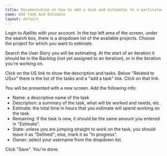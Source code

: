 ```yaml
---
title: Documentation on how to add a task and estimates to a particular user story.
name: Add Task And Estimate
layout: default
---
```

Login to Ajellito with your account. In the top left area of the
screen, under the search box, there is a dropdown list of the
available projects. Choose the project for which you want to
estimate.

Search the User Story you will be estimating. At the start of an
iteration it should be in the Backlog (not yet assigned to an
iteration), or in the iteration you're working on.

Click on the US link to show the description and tasks. Below
"Related to USxx" there is the list of the tasks and a "add a task"
link. Click on that link.

You will be presented with a new screen. Add the following info:

-   Name: a descriptive name of the task
-   Description: a summary of the task, what will be worked and
    needs, etc.
-   Estimate: the total time in hours that you estimate will spend
    working on the task.
-   Remaining: if the task is new, it should be the same amount you
    entered in "Estimate".
-   State: unless you are jumping straight to work on the task, you
    should leave it as "Defined"; else, mark it as "In progress".
-   Owner: select your username from the dropdown list.

Click "Save". You're done.



